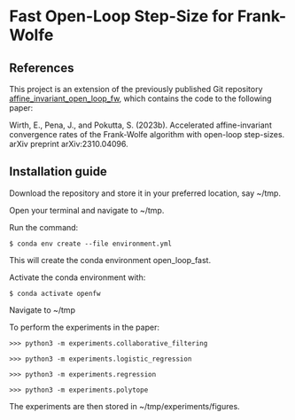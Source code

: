 # Fast Open-Loop Step-Size for Frank-Wolfe

## References

This project is an extension of the previously published Git repository
[affine_invariant_open_loop_fw](https://github.com/ZIB-IOL/affine_invariant_open_loop_fw), which contains the code to the following paper:

Wirth, E., Pena, J., and Pokutta, S. (2023b). Accelerated affine-invariant convergence rates of the Frank-Wolfe
algorithm with open-loop step-sizes. arXiv preprint arXiv:2310.04096.


## Installation guide

Download the repository and store it in your preferred location, say ~/tmp.

Open your terminal and navigate to ~/tmp.

Run the command:
```shell script
$ conda env create --file environment.yml
```

This will create the conda environment open_loop_fast.

Activate the conda environment with:
```shell script
$ conda activate openfw
```
Navigate to ~/tmp

To perform the experiments in the paper:


```python3 script
>>> python3 -m experiments.collaborative_filtering
```
```python3 script
>>> python3 -m experiments.logistic_regression
```
```python3 script
>>> python3 -m experiments.regression
```
```python3 script
>>> python3 -m experiments.polytope
```

The experiments are then stored in ~/tmp/experiments/figures.